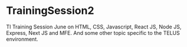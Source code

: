 # TrainingSession2
TI Training Session June on HTML, CSS, Javascript, React JS, Node JS, Express, Next JS and MFE. And some other topic specific to the TELUS environment.

